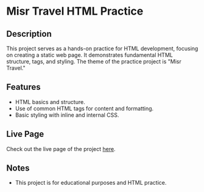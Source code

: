 # Misr Travel HTML Practice

## Description
This project serves as a hands-on practice for HTML development, focusing on creating a static web page. It demonstrates fundamental HTML structure, tags, and styling. The theme of the practice project is "Misr Travel."

## Features
- HTML basics and structure.
- Use of common HTML tags for content and formatting.
- Basic styling with inline and internal CSS.

## Live Page

Check out the live page of the project [here](https://alaakholif.github.io/Misr-Travel-/). 

## Notes
- This project is for educational purposes and HTML practice.
